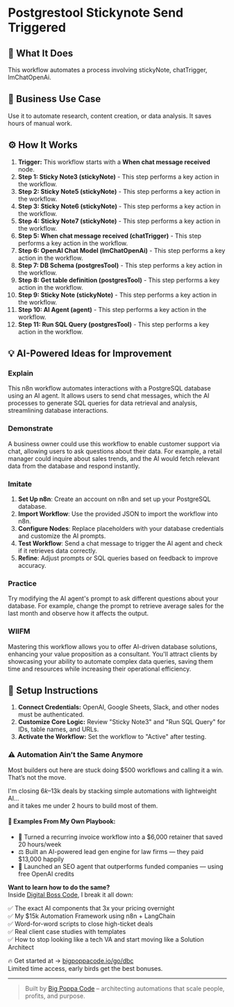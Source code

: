 # Postgrestool Stickynote Send Triggered

## 🚀 What It Does
This workflow automates a process involving stickyNote, chatTrigger, lmChatOpenAi.

## 💼 Business Use Case
Use it to automate research, content creation, or data analysis. It saves hours of manual work.

## ⚙️ How It Works
1.  **Trigger:** This workflow starts with a **When chat message received** node.
2. **Step 1: Sticky Note3 (stickyNote)** - This step performs a key action in the workflow.
3. **Step 2: Sticky Note5 (stickyNote)** - This step performs a key action in the workflow.
4. **Step 3: Sticky Note6 (stickyNote)** - This step performs a key action in the workflow.
5. **Step 4: Sticky Note7 (stickyNote)** - This step performs a key action in the workflow.
6. **Step 5: When chat message received (chatTrigger)** - This step performs a key action in the workflow.
7. **Step 6: OpenAI Chat Model (lmChatOpenAi)** - This step performs a key action in the workflow.
8. **Step 7: DB Schema (postgresTool)** - This step performs a key action in the workflow.
9. **Step 8: Get table definition (postgresTool)** - This step performs a key action in the workflow.
10. **Step 9: Sticky Note (stickyNote)** - This step performs a key action in the workflow.
11. **Step 10: AI Agent (agent)** - This step performs a key action in the workflow.
12. **Step 11: Run SQL Query (postgresTool)** - This step performs a key action in the workflow.

## 💡 AI-Powered Ideas for Improvement
### Explain
This n8n workflow automates interactions with a PostgreSQL database using an AI agent. It allows users to send chat messages, which the AI processes to generate SQL queries for data retrieval and analysis, streamlining database interactions.

### Demonstrate
A business owner could use this workflow to enable customer support via chat, allowing users to ask questions about their data. For example, a retail manager could inquire about sales trends, and the AI would fetch relevant data from the database and respond instantly.

### Imitate
1. **Set Up n8n**: Create an account on n8n and set up your PostgreSQL database.
2. **Import Workflow**: Use the provided JSON to import the workflow into n8n.
3. **Configure Nodes**: Replace placeholders with your database credentials and customize the AI prompts.
4. **Test Workflow**: Send a chat message to trigger the AI agent and check if it retrieves data correctly.
5. **Refine**: Adjust prompts or SQL queries based on feedback to improve accuracy.

### Practice
Try modifying the AI agent's prompt to ask different questions about your database. For example, change the prompt to retrieve average sales for the last month and observe how it affects the output.

### WIIFM
Mastering this workflow allows you to offer AI-driven database solutions, enhancing your value proposition as a consultant. You'll attract clients by showcasing your ability to automate complex data queries, saving them time and resources while increasing their operational efficiency.

## 🔧 Setup Instructions
1. **Connect Credentials:** OpenAI, Google Sheets, Slack, and other nodes must be authenticated.
2. **Customize Core Logic:** Review "Sticky Note3" and "Run SQL Query" for IDs, table names, and URLs.
3. **Activate the Workflow:** Set the workflow to "Active" after testing.

### ⚠️ Automation Ain’t the Same Anymore

Most builders out here are stuck doing $500 workflows and calling it a win.  
That’s not the move.  

I'm closing $6k–$13k deals by stacking simple automations with lightweight AI...  
and it takes me under 2 hours to build most of them.

#### 🧠 Examples From My Own Playbook:
- 🔁 Turned a recurring invoice workflow into a $6,000 retainer that saved 20 hours/week  
- ⚖️ Built an AI-powered lead gen engine for law firms — they paid $13,000 happily  
- 🚀 Launched an SEO agent that outperforms funded companies — using free OpenAI credits  

**Want to learn how to do the same?**  
Inside [Digital Boss Code](https://bigpoppacode.io/go/dbc), I break it all down:

✅ The exact AI components that 3x your pricing overnight  
✅ My $15k Automation Framework using n8n + LangChain  
✅ Word-for-word scripts to close high-ticket deals  
✅ Real client case studies with templates  
✅ How to stop looking like a tech VA and start moving like a Solution Architect  

🔥 Get started at → [bigpoppacode.io/go/dbc](https://bigpoppacode.io/go/dbc)  
Limited time access, early birds get the best bonuses.

---
> Built by [Big Poppa Code](https://bigpoppacode.io) – architecting automations that scale people, profits, and purpose.

